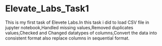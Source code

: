 # Elevate_Labs_Task1
This is my first task of Elevete Labs.In this task i did to load CSV file in jupyter notebook,Handled missing values,Removed duplicates values,Checked and Changed datatypes of columns,Convert the data into consistent format also replace columns in sequential format.

